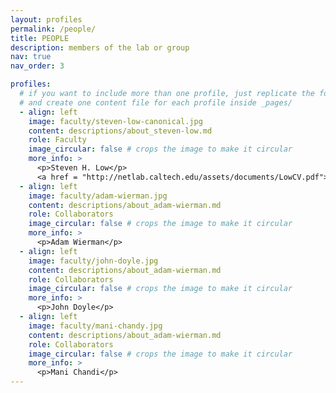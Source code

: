 ```yaml
---
layout: profiles
permalink: /people/
title: PEOPLE
description: members of the lab or group
nav: true
nav_order: 3

profiles:
  # if you want to include more than one profile, just replicate the following block
  # and create one content file for each profile inside _pages/
  - align: left
    image: faculty/steven-low-canonical.jpg
    content: descriptions/about_steven-low.md
    role: Faculty
    image_circular: false # crops the image to make it circular
    more_info: >
      <p>Steven H. Low</p>
      <a href = "http://netlab.caltech.edu/assets/documents/LowCV.pdf">CV</a>
  - align: left
    image: faculty/adam-wierman.jpg
    content: descriptions/about_adam-wierman.md
    role: Collaborators
    image_circular: false # crops the image to make it circular
    more_info: >
      <p>Adam Wierman</p>
  - align: left
    image: faculty/john-doyle.jpg
    content: descriptions/about_adam-wierman.md
    role: Collaborators
    image_circular: false # crops the image to make it circular
    more_info: >
      <p>John Doyle</p>
  - align: left
    image: faculty/mani-chandy.jpg
    content: descriptions/about_adam-wierman.md
    role: Collaborators
    image_circular: false # crops the image to make it circular
    more_info: >
      <p>Mani Chandi</p>
---
```

